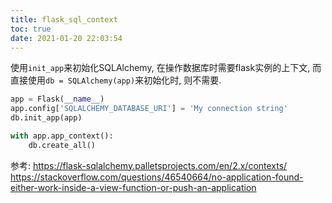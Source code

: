 ```yaml
---
title: flask_sql_context
toc: true
date: 2021-01-20 22:03:54
---
```


使用`init_app`来初始化SQLAlchemy, 在操作数据库时需要flask实例的上下文, 而直接使用`db = SQLAlchemy(app)`来初始化时, 则不需要.

```python
app = Flask(__name__)
app.config['SQLALCHEMY_DATABASE_URI'] = 'My connection string'
db.init_app(app)

with app.app_context():
    db.create_all()
```

参考:
https://flask-sqlalchemy.palletsprojects.com/en/2.x/contexts/
https://stackoverflow.com/questions/46540664/no-application-found-either-work-inside-a-view-function-or-push-an-application